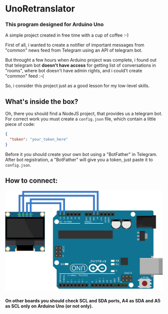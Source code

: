 # UnoRetranslator

### This program designed for Arduino Uno

A simple project created in free time with a cup of coffee :-)

First of all, i wanted to create a notifier of important messages from "common" news feed from Telegram using an API of telegram bot.

But throught a few hours when Arduino project was complete, i found out that telegram bot **doesn't have access** for getting list of conversations in "rooms", where bot doesn't have admin rights, and i could't create "common" feed :-(

So, i consider this project just as a good lesson for my low-level skills. 

## What's inside the box?

Oh, there you should find a NodeJS project, that provides us a telegram bot. For correct work you must create a `config.json` file, which contain a little piece of code:
```json
{
  "token": "your_token_here"
}
```
Before it you should create your own bot using a "BotFather" in Telegram. After bot registration, a "BotFather" will give you a token, just paste it to `config.json`.

## How to connect:
![Sketch](sketch.png)
#### On other boards you should check SCL and SDA ports, A4 as SDA and A5 as SCL only on Arduino Uno (or not only).
